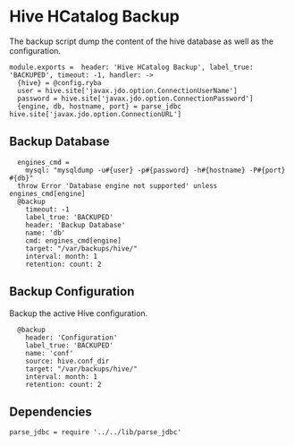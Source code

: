 
# Hive HCatalog Backup

The backup script dump the content of the hive database as well as the
configuration.

    module.exports =  header: 'Hive HCatalog Backup', label_true: 'BACKUPED', timeout: -1, handler: ->
      {hive} = @config.ryba
      user = hive.site['javax.jdo.option.ConnectionUserName']
      password = hive.site['javax.jdo.option.ConnectionPassword']
      {engine, db, hostname, port} = parse_jdbc hive.site['javax.jdo.option.ConnectionURL']

## Backup Database

      engines_cmd =
        mysql: "mysqldump -u#{user} -p#{password} -h#{hostname} -P#{port} #{db}"
      throw Error 'Database engine not supported' unless engines_cmd[engine]
      @backup
        timeout: -1
        label_true: 'BACKUPED'
        header: 'Backup Database'
        name: 'db'
        cmd: engines_cmd[engine]
        target: "/var/backups/hive/"
        interval: month: 1
        retention: count: 2

## Backup Configuration

Backup the active Hive configuration.

      @backup
        header: 'Configuration'
        label_true: 'BACKUPED'
        name: 'conf'
        source: hive.conf_dir
        target: "/var/backups/hive/"
        interval: month: 1
        retention: count: 2

## Dependencies

    parse_jdbc = require '../../lib/parse_jdbc'
